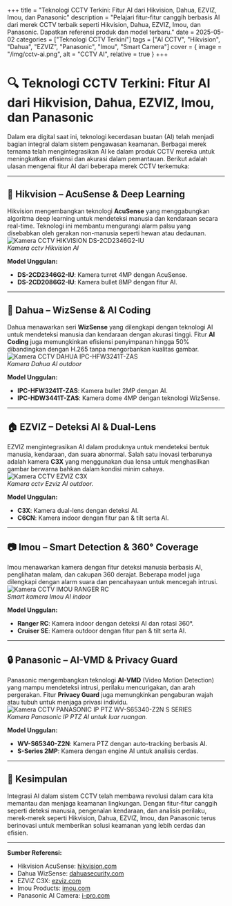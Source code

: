 +++
title = "Teknologi CCTV Terkini: Fitur AI dari Hikvision, Dahua, EZVIZ, Imou, dan Panasonic"
description = "Pelajari fitur-fitur canggih berbasis AI dari merek CCTV terbaik seperti Hikvision, Dahua, EZVIZ, Imou, dan Panasonic. Dapatkan referensi produk dan model terbaru."
date = 2025-05-02
categories = ["Teknologi CCTV Terkini"]
tags = ["AI CCTV", "Hikvision", "Dahua", "EZVIZ", "Panasonic", "Imou", "Smart Camera"]
cover = { image = "/img/cctv-ai.png", alt = "CCTV AI", relative = true }
+++

# 🔍 Teknologi CCTV Terkini: Fitur AI dari Hikvision, Dahua, EZVIZ, Imou, dan Panasonic

Dalam era digital saat ini, teknologi kecerdasan buatan (AI) telah menjadi bagian integral dalam sistem pengawasan keamanan. Berbagai merek ternama telah mengintegrasikan AI ke dalam produk CCTV mereka untuk meningkatkan efisiensi dan akurasi dalam pemantauan. Berikut adalah ulasan mengenai fitur AI dari beberapa merek CCTV terkemuka:

---

## 🎯 Hikvision – AcuSense & Deep Learning

Hikvision mengembangkan teknologi **AcuSense** yang menggabungkan algoritma deep learning untuk mendeteksi manusia dan kendaraan secara real-time. Teknologi ini membantu mengurangi alarm palsu yang disebabkan oleh gerakan non-manusia seperti hewan atau dedaunan.
![Kamera CCTV HIKVISION DS-2CD2346G2-IU](/img/hikvision-ai.png)  
*Kamera cctv Hikvision AI*

**Model Unggulan:**
- **DS-2CD2346G2-IU**: Kamera turret 4MP dengan AcuSense.
- **DS-2CD2086G2-IU**: Kamera bullet 8MP dengan fitur AI.

---

## 🧠 Dahua – WizSense & AI Coding

Dahua menawarkan seri **WizSense** yang dilengkapi dengan teknologi AI untuk mendeteksi manusia dan kendaraan dengan akurasi tinggi. Fitur **AI Coding** juga memungkinkan efisiensi penyimpanan hingga 50% dibandingkan dengan H.265 tanpa mengorbankan kualitas gambar. 
![Kamera CCTV DAHUA IPC-HFW3241T-ZAS](/img/dahua-ai.png)  
*Kamera Dahua AI outdoor*

**Model Unggulan:**
- **IPC-HFW3241T-ZAS**: Kamera bullet 2MP dengan AI.
- **IPC-HDW3441T-ZAS**: Kamera dome 4MP dengan teknologi WizSense.

---

## 🏠 EZVIZ – Deteksi AI & Dual-Lens

EZVIZ mengintegrasikan AI dalam produknya untuk mendeteksi bentuk manusia, kendaraan, dan suara abnormal. Salah satu inovasi terbarunya adalah kamera **C3X** yang menggunakan dua lensa untuk menghasilkan gambar berwarna bahkan dalam kondisi minim cahaya. 
![Kamera CCTV EZVIZ C3X](/img/ezviz-ai.jpg)  
*Kamera cctv Ezviz AI outdoor.*

**Model Unggulan:**
- **C3X**: Kamera dual-lens dengan deteksi AI.
- **C6CN**: Kamera indoor dengan fitur pan & tilt serta AI.

---

## 📷 Imou – Smart Detection & 360° Coverage

Imou menawarkan kamera dengan fitur deteksi manusia berbasis AI, penglihatan malam, dan cakupan 360 derajat. Beberapa model juga dilengkapi dengan alarm suara dan pencahayaan untuk mencegah intrusi.
![Kamera CCTV IMOU RANGER RC](/img/imou-ai.jpg)  
*Smart kamera Imou AI indoor*

**Model Unggulan:**
- **Ranger RC**: Kamera indoor dengan deteksi AI dan rotasi 360°.
- **Cruiser SE**: Kamera outdoor dengan fitur pan & tilt serta AI.

---

## 🔒 Panasonic – AI-VMD & Privacy Guard

Panasonic mengembangkan teknologi **AI-VMD** (Video Motion Detection) yang mampu mendeteksi intrusi, perilaku mencurigakan, dan arah pergerakan. Fitur **Privacy Guard** juga memungkinkan pengaburan wajah atau tubuh untuk menjaga privasi individu. 
![Kamera CCTV PANASONIC IP PTZ WV-S65340-Z2N S SERIES](/img/panasonic-ai.png)  
*Kamera Panasonic IP PTZ AI untuk luar ruangan.*

**Model Unggulan:**
- **WV-S65340-Z2N**: Kamera PTZ dengan auto-tracking berbasis AI.
- **S-Series 2MP**: Kamera dengan engine AI untuk analisis cerdas.

---

## 📝 Kesimpulan

Integrasi AI dalam sistem CCTV telah membawa revolusi dalam cara kita memantau dan menjaga keamanan lingkungan. Dengan fitur-fitur canggih seperti deteksi manusia, pengenalan kendaraan, dan analisis perilaku, merek-merek seperti Hikvision, Dahua, EZVIZ, Imou, dan Panasonic terus berinovasi untuk memberikan solusi keamanan yang lebih cerdas dan efisien.

---

**Sumber Referensi:**
- Hikvision AcuSense: [hikvision.com](https://www.hikvision.com/)
- Dahua WizSense: [dahuasecurity.com](https://www.dahuasecurity.com/)
- EZVIZ C3X: [ezviz.com](https://www.ezviz.com/)
- Imou Products: [imou.com](https://www.imou.com/)
- Panasonic AI Camera: [i-pro.com](https://i-pro.com/)
